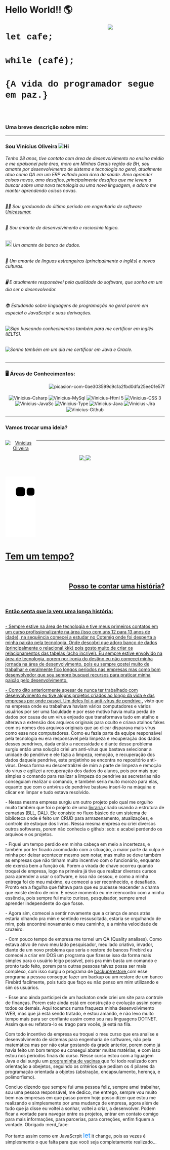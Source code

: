 <h1> Hello World!! 🌎 </h1> 
  

<img width="180px" align="right" src="https://i.ibb.co/NY2zThn/7a9f33a7-132d-4ac1-86bb-dab62df9f902.jpg">


<h1><a href ="#" style="text-decoration:none;font-family:courier,arial,helvetica;">let cafe;</a></h1>

<h1><a href ="#" style="text-decoration:none;font-family:courier,arial,helvetica;">while (café);</a></h1> 

<h1><a href ="#" style="text-decoration:none;font-family:courier,arial,helvetica;">{A vida do programador segue em paz.}</a></h1>
<br><br>

### Uma breve descrição sobre mim:

<hr size="5" width="100%" align="center" noshade></hr>

### Sou Vinícius Oliveira <img height="20" width="20" src="https://i.ibb.co/3y7R6cY/Hi.gif" alt="Hi" border="0">

###### Tenho 28 anos, tive contato com área de desenvolvimento no ensino médio e me apaixonei pela área, moro em Minhas Gerais região de BH, sou amante por desenvolvimento de sistema e tecnologia no geral, atualmente atuo como QA em um ERP voltado para área da saúde. Amo aprender coisas novas, amo desafios, principalmente desafios que me levem a buscar sobre uma nova tecnologia ou uma nova linguagem, e adoro me manter aprendendo coisas novas.

######  :man_student: Sou graduando do último período em engenharia de software [Unicesumar](https://inscricoes.unicesumar.edu.br).

###### :thinking: Sou amante de desenvolvimento e raciocínio lógico.  

###### <a><img src="https://cdn.jsdelivr.net/gh/devicons/devicon/icons/postgresql/postgresql-original-wordmark.svg" height="20" width="20"/> Um amante de banco de dados. </a>
           

###### :maple_leaf: Um amante de línguas estrangeiras (principalmente o inglês) e novas culturas. 

###### :desktop_computer: E atualmente responsável pela qualidade do software, que sonha em um dia ser o desenvolvedor. 

###### 📚 Estudando sobre linguagens de programação no geral porem em especial o JavaScript e suas derivações.

###### <img src="https://i.ibb.co/xFh3T6n/English.png" align="left"  alt="Certified" width="15" height="15"/> Sigo buscando conhecimentos também para me certificar em inglês (IELTS).

###### <img src="https://i.ibb.co/wznwkR6/dream2.png" align="left"  alt="Certified" width="15" height="15"/> Sonho também em um dia me certificar em Java e Oracle.


<hr size="5" width="100%" align="center" noshade></hr>

### 🖥️ Áreas de Conhecimentos:
        
<div style="display: inline_block" align="right">
<img src="https://i.ibb.co/gybdLZ7/picasion-com-0ae303599c9c1a2fbd0dfa25ee01e57f.gif" alt="picasion-com-0ae303599c9c1a2fbd0dfa25ee01e57f" border="0">
</div>

<div style="display: inline_block" align="center"><br>

          
<img align="center" alt="Vinicius-Csharp" height="30" width="40" src="https://cdn.jsdelivr.net/gh/devicons/devicon/icons/csharp/csharp-original.svg"          >
<img align="center" alt="Vinicius-MySql" height="30" width="40"  src="https://cdn.jsdelivr.net/gh/devicons/devicon/icons/mysql/mysql-original-wordmark.svg"   >
<img align="center" alt="Vinicius-Html 5" height="30" width="40" src="https://cdn.jsdelivr.net/gh/devicons/devicon/icons/html5/html5-plain-wordmark.svg"      >
<img align="center" alt="Vinicius-CSS 3" height="30" width="40"  src="https://cdn.jsdelivr.net/gh/devicons/devicon/icons/css3/css3-original-wordmark.svg"     >
<img align="center" alt="Vinicius-JavaSc" height="30" width="40" src="https://cdn.jsdelivr.net/gh/devicons/devicon/icons/javascript/javascript-plain.svg"     >
<img align="center" alt="Vinicius-Type" height="30" width="40"   src="https://cdn.jsdelivr.net/gh/devicons/devicon/icons/typescript/typescript-original.svg"  >
<img align="center" alt="Vinicius-Java" height="30" width="40"   src="https://cdn.jsdelivr.net/gh/devicons/devicon/icons/java/java-original-wordmark.svg"     >
<img align="center" alt="Vinicius-Jira" height="30" width="40"   src="https://cdn.jsdelivr.net/gh/devicons/devicon/icons/jira/jira-plain-wordmark.svg"        >
<img align="center" alt="Vinicius-Github" height="30" width="40" src="https://cdn.jsdelivr.net/gh/devicons/devicon/icons/github/github-original-wordmark.svg" >
       
</div>




<hr size="5" width="100%" align="center" noshade></hr>

<h3 align="left">Vamos trocar uma ideia?</h3>

<div style="display: flex" align="center">

<a href="https://www.linkedin.com/in/vinicius-oliveira-devops/" target="_blank"><img src="https://img.shields.io/badge/-LinkedIn-%230077B5?style=for-the-badge&logo=linkedin&logoColor=white" target="_blank" alt="Vinicius Oliveira"/></a>
<hr size="5" width="100%" align="center" noshade>

</div>

<div align="center">
  <a href="https://github.com/OVinicius1995">
  <img height="160px" display="flex" src="https://github-readme-stats.vercel.app/api?username=OVinicius1995&show_icons=true&theme=algolia&include_all_commits=true&count_private=true"/>
  <img height="160px" display="flex" src="https://github-readme-stats.vercel.app/api/top-langs/?username=OVinicius1995&layout=compact&langs_count=8&theme=algolia"/>
</div><br><br>
  
  ![Snake animation](https://github.com/OVinicius1995/OVinicius1995/blob/output/github-contribution-grid-snake.svg)

<div>

<h1> Tem um tempo? </h1>

</div><br>

<div align="right"> 

<h2>Posso te contar uma história?</h2> 

</div><br>


<div> 

<h3>Então senta que la vem uma longa história:</h3>

</div>

##


<p>- Sempre estive na área de tecnologia e tive meus primeiros contatos em um curso profissionalizante na área (isso com uns 12 para 13 anos de idade), na sequência comecei a estudar no Cotemig onde foi desperta a minha paixão pela tecnologia. Onde descobri que adoro banco de dados (principalmente o relacional kkk) pois gosto muito de criar os relacionamentos das tabelas (acho incrível). Eu sempre estive envolvido na área de tecnologia, porem por ironia do destino eu não comecei minha jornada na área de desenvolvimento, pois eu sempre gostei muito de trabalhar e geralmente fico longos períodos nas empresas mas como bom desenvolvedor que sou sempre busquei recursos para praticar minha paixão pelo desenvolvimento.
</p>

<p>- Como dito anteriormente apesar de nunca ter trabalhado com desenvolvimento eu tive alguns projetos criados ao longo da vida e das empresas por onde passei. Um deles foi o <a href="https://github.com/OVinicius1995/Anti_virus"> anti-vírus de pendrive </a>, visto que na empresa onde eu trabalhava haviam vários computadores e vários usuários por ser uma faculdade e por esse motivo havia muita perda de dados por causa de um vírus enjoado que transformava tudo em atalho e alterava a extensão dos arquivos originais para oculto e criava atalhos fakes com os nomes dos arquivos originais que ao clicar disparava mais vírus como esse nos computadores. Como eu fazia parte da equipe responsável pela tecnologia eu era responsável pela limpeza e recuperação dos dados desses pendrives,  dada então a necessidade e diante desse problema surgiu então uma solução criei um anti-vírus que bastava selecionar a unidade do pendrive e ele fazia a limpeza, remoção, e recuperação dos dados daquele pendrive, este projetinho se encontra no repositório anti-vírus. Dessa forma eu descentralizei de mim a parte de limpeza e remoção do virus e agilizei a recuperação dos dados do alunos, pois por mais que simples o comando para realizar a limpeza do pendrive as secretarias não conseguiam realizar o comando, e também seria muito morozo para elas, equanto que com o antvirus de pendrive bastava inseri-lo na máquina e clicar em limpar e tudo estava resolvido. 
</p>

<p>
- Nessa mesma empresa surgiu um outro projeto pelo qual me orgulho muito também que foi o projeto de uma <a href="https://github.com/OVinicius1995/Projeto_livraria_POO"> livraria </a> criado usando a estrutura de camadas (BLL, DAL). Ele consiste no fluxo básico de um sistema de biblioteca onde é feito um CRUD para armazenamento, atualizações, e controle de estoque dos livros. Nessa mesma empresa eu criei diversos outros softwares, porem não conhecia o github :sob: e acabei perdendo os arquivos e os projetos.
</p>

<p>- Fiquei um tempo perdido em minha cabeça em meio a incertezas, e também por ter ficado acomodado com a situação, a maior parte da culpa é minha por deixar acontecer mesmo sem notar, mas muito se deve também as empresas que não tinham muito incentivo com o funcionário, enquanto ele exercia bem a função ok. Porem a virada de chave ocorreu quando troquei de empresa, logo na primeira já tive que realizar diversos cursos para aprender a usar o software, e isso não cessou, e como a minha entrega foi do meu máximo, eu comecei a ser reconhecido, e desafiado. Pronto era a fagulha que faltava para que eu pudesse reacender a chama que existe dentro de mim. E nesse momento eu me reencontro com a minha essência, pois sempre fui muito curioso, pesquisador, sempre amei aprender independente do que fosse.
</p>

<p>- Agora sim, comecei a sentir novamente que a criança de anos atrás estaria olhando pra mim e sentindo ressuscitada, estaria se orgulhando de mim, pois encontrei novamente o meu caminho, e a minha velocidade de cruzeiro.
</p>

<p>- Com pouco tempo de empresa me tornei um QA (Quality analises). Como estava ativo de novo meu lado pesquisador, meu lado criativo, invador, diante de um novo problema que seria o restore de bancos Firebird eu comecei a criar em DOS um programa que fizesse isso da forma mais simples para o usuário leigo possível, pois pra mim basta um comando e pronto tudo feito, porem para outras pessoas talvez possa ser mais complexo, com isso surgiu o programa de <a href="https://github.com/OVinicius1995/Backup-Restore"> backup/restore </a> com esse programa a pessoa consegue fazer um backup ou um restore de um banco Firebird facilmente, pois tudo que faço eu não penso em mim utilizando e sim os usuários.
</p>

<p>
- Esse ano ainda participei de um hackaton onde criei um site para controle de finanças. Porem este ainda está em construção e evolução assim como todos os demais. Aqui tocamos numa fraqueza minha desenvolvimento WEB, mas que já está sendo tratado, e estou amando, e não levo muito tempo mais para ser confiante assim como sou nas linguagens DOTNET. Assim que eu refatora-lo eu trago para vocês, já está na fila.
</p>

<p> Com todo incentivo da empresa eu troquei o meu curso que era analise e desenvolvimento de sistemas para engenharia de softwares, não pela matemática mas por não estar gostando da grade anterior, porem como já havia feito um bom tempo eu consegui abater muitas matérias, e com isso estou nos períodos finais do curso. Nesse curso estou com a liguagem Java e dai surgiu um <a href="https://github.com/OVinicius1995/POO---JAVA"> programinha de vacinas </a> que foi todo realizado com orientação  a obejetos, seguindo os critérios que pediam os 4 pilares da programação orientada a objetos (abstração, encapsulamento, herença, e polimorfismo).
</p>

<p> Concluo dizendo que sempre fui uma pessoa feliz, sempre amei trabalhar, sou uma pessoa responsável, me dedico, me entrego, sempre vou muito bem nas empresas em que passo porem hoje posso dizer que estou me realizando e simplesmente por uma mudança de empresa, agora além de tudo que ja disse eu voltei a sonhar, voltei a criar, a desenvolver. Podem ficar a vontade para navegar entre os projetos, entrar em contato comigo para mais informações, para parcerias, para correções, enfim fiquem a vontade. Obrigado :nerd_face:</p>

Por tanto assim como em JavaScrpit <span style="color:#1E90FF;font-size:20px">let</span> it change, pois as vezes é simplesmente o que falta para que você seja completamente realizado...

